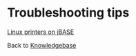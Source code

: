 # Troubleshooting tips

<PageHeader />

[Linux printers on jBASE](./linux-printers/README.md)

Back to [Knowledgebase](./../README.md)

<PageFooter />
